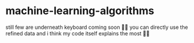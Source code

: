 # machine-learning-algorithms
still few are underneath keyboard coming soon 🎉🎉
you can directly use the refined data and i think my code itself explains the most 🤷‍♀️

